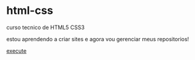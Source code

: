 # html-css
 curso tecnico de HTML5 CSS3

 estou aprendendo a criar sites e agora vou gerenciar meus repositorios!

<a href="https://mariana549.github.io/html-css/exercicios/EX026/mq002/index.html">execute</a>
